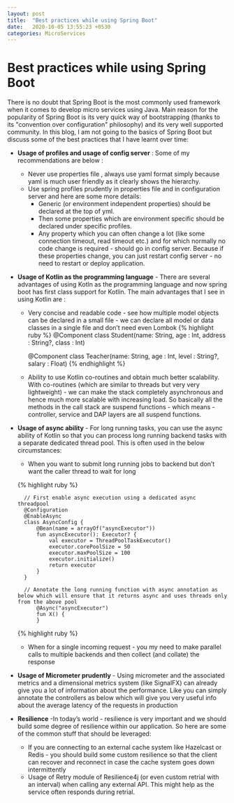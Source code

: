 ```yaml
---
layout: post
title:  "Best practices while using Spring Boot"
date:   2020-10-05 13:55:23 +0530
categories: MicroServices
---
```


# Best practices while using Spring Boot

There is no doubt that Spring Boot is the most commonly used framework when it comes to develop micro services using Java. Main reason for the popularity of Spring Boot is its very quick way of bootstrapping (thanks to its "convention over configuration" philosophy) and its very well supported community.
In this blog, I am not going to the basics of Spring Boot but discuss some of the best practices that I have learnt over time:

* **Usage of profiles and usage of config server** : Some of my recommendations are below : 
    - Never use properties file , always use yaml format simply because yaml is much user friendly as it clearly shows the hierarchy. 
    - Use spring profiles prudently in properties file and in configuration server and here are some more details:
        -  Generic (or environment independent properties) should be declared at the top of yml. 
        -  Then some properties which are environment specific should be declared under specific profiles. 
        -  Any property which you can often change a lot (like some connection timeout, read timeout etc.) and for which normally no code change is required - should go in config server. Because if these properties change, you can just restart config server - no need to restart or deploy application. 

* **Usage of Kotlin as the programming language** - There are several advantages of using Kotln as the programming language and now spring boot has first class support for Kotlin. The main advantages that I see in using Kotlin are :
   - Very concise and readable code - see how multiple model objects can be declared in a small file - we can declare all model or data classes in a single file and don’t need even Lombok
   {% highlight ruby %}
        @Component
        class Student(name: String, age : Int, address : String?, class : Int)

        @Component
        class Teacher(name: String, age : Int, level : String?, salary : Float)
    {% endhighlight %}
   
   - Ability to use Kotlin co-routines and obtain much better scalability. With co-routines (which are similar to threads but very very lightweight) - we can make the stack completely asynchronous and hence much more scalable with increasing load. So basically all the methods in the call stack are suspend functions - which means - controller, service and DAP layers are all suspend functions.

* **Usage of  async ability** - For long running tasks, you can use the async ability of Kotlin so that you can process long running backend tasks with a separate dedicated thread pool. This is often used in the below circumstances:
    - When you want to submit long running jobs to backend but don’t want the caller thread to wait for long

   {% highlight ruby %}

        // First enable async execution using a dedicated async threadpool 
        @Configuration
        @EnableAsync
        class AsyncConfig {
            @Bean(name = arrayOf("asyncExecutor"))
            fun asyncExecutor(): Executor? {
                val executor = ThreadPoolTaskExecutor()
                executor.corePoolSize = 50
                executor.maxPoolSize = 100
                executor.initialize()
                return executor
            }
        }

        // Annotate the long running function with async annotation as below which will ensure that it returns async and uses threads only from the above pool
            @Async("asyncExecutor")
            fun X() {
            }

   {% highlight ruby %}

    - When for a single incoming request - you my need to make parallel calls to multiple backends and then collect (and collate) the response


* **Usage of Micrometer prudently** -  Using micrometer and the associated metrics and a dimensional metrics system (like SignalFX) can already give you a lot of information about the performance. Like you can simply annotate the controllers as below which will give you very useful info about the average latency of the requests in production

* **Resilience** -In today’s world - resilience is very important and we should build some degree of resilience within our application. So here are some of the common stuff that should be leveraged:
    - If you are connecting to an external cache system like Hazelcast or Redis - you should build some custom resilience so that the client can recover and reconnect in case the cache system goes down intermittently
    - Usage of Retry module of Resilience4j (or even custom retrial with an interval) when calling any external API. This might help as the service often responds during retrial. 
